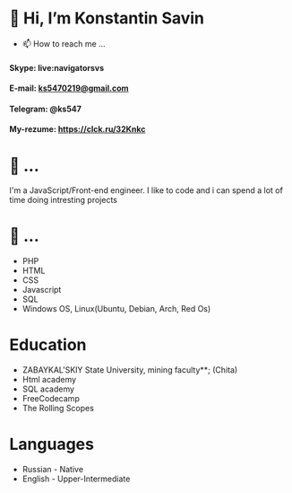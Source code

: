 # 👋 Hi, I’m Konstantin Savin



- 📫 How to reach me ...

#### Skype: live:navigatorsvs
#### E-mail: ks5470219@gmail.com
#### Telegram: @ks547
#### My-rezume: https://clck.ru/32Knkc

# 👀 ...

I'm a JavaScript/Front-end engineer. I like to code and i can spend a lot of time doing intresting projects


# 🌱 ... 

* PHP
* HTML
* CSS
* Javascript
* SQL
* Windows OS, Linux(Ubuntu, Debian, Arch, Red Os)

# Education

* ZABAYKAL'SKIY State University, mining faculty**; (Chita)
* Html academy
* SQL academy
* FreeCodecamp
* The Rolling Scopes


# Languages

* Russian - Native
* English - Upper-Intermediate
